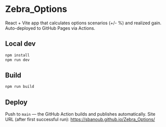 # Zebra_Options

React + Vite app that calculates options scenarios (+/- %) and realized gain.  
Auto-deployed to GitHub Pages via Actions.

## Local dev
```bash
npm install
npm run dev
```

## Build
```bash
npm run build
```

## Deploy
Push to `main` — the GitHub Action builds and publishes automatically.
Site URL (after first successful run):
https://sbanoub.github.io/Zebra_Options/
